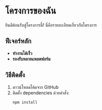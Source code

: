 # โครงการของฉัน

ยินดีต้อนรับสู่โครงการนี้! นี่คือรายละเอียดเกี่ยวกับโครงการ

## ฟีเจอร์หลัก
- **ทำงานได้เร็ว**
- **รองรับหลายแพลตฟอร์ม**

## วิธีติดตั้ง
1. ดาวน์โหลดโค้ดจาก GitHub
2. ติดตั้ง dependencies ด้วยคำสั่ง:
   ```bash
   npm install

